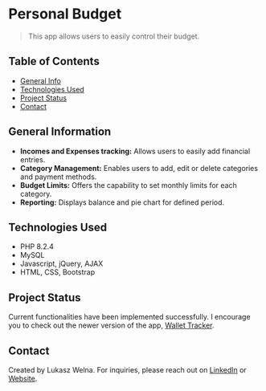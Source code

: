 # Personal Budget
> This app allows users to easily control their budget.

## Table of Contents
* [General Info](#general-information)
* [Technologies Used](#technologies-used)
* [Project Status](#project-status)
* [Contact](#contact)

## General Information
- **Incomes and Expenses tracking:** Allows users to easily add financial entries.
- **Category Management:** Enables users to add, edit or delete categories and payment methods.
- **Budget Limits:** Offers the capability to set monthly limits for each category.
- **Reporting:** Displays balance and pie chart for defined period.

## Technologies Used
- PHP 8.2.4
- MySQL
- Javascript, jQuery, AJAX
- HTML, CSS, Bootstrap

## Project Status
Current functionalities have been implemented successfully.
I encourage you to check out the newer version of the app, [Wallet Tracker](https://github.com/LukaszWelna/WalletTracker).

## Contact
Created by Lukasz Welna. For inquiries, please reach out on [LinkedIn](https://www.linkedin.com/in/lukasz-welna) or [Website](https://lukasz-welna.profesjonalnyprogramista.pl/).
